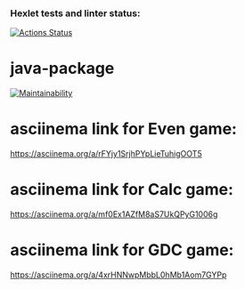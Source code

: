 ### Hexlet tests and linter status:
[![Actions Status](https://github.com/HBirdman/java-project-61/actions/workflows/hexlet-check.yml/badge.svg)](https://github.com/HBirdman/java-project-61/actions)

# java-package
[![Maintainability](https://api.codeclimate.com/v1/badges/0eb0fea399b368bdfee7/maintainability)](https://codeclimate.com/github/HBirdman/java-project-61/maintainability)

# asciinema link for Even game:
https://asciinema.org/a/rFYjy1SrjhPYpLieTuhigOOT5

# asciinema link for Calc game:
https://asciinema.org/a/mf0Ex1AZfM8aS7UkQPyG1006g

# asciinema link for GDC game:
https://asciinema.org/a/4xrHNNwpMbbL0hMb1Aom7GYPp
